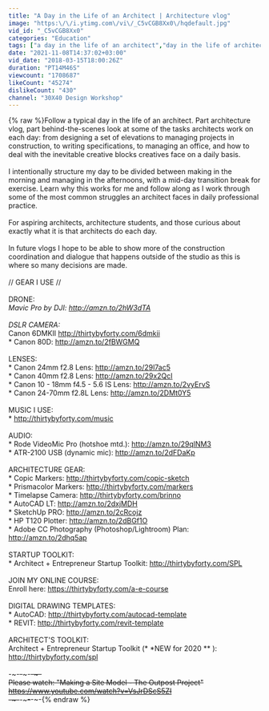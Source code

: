 ```yaml
---
title: "A Day in the Life of an Architect | Architecture vlog"
image: "https:\/\/i.ytimg.com\/vi\/_C5vCGB8Xx0\/hqdefault.jpg"
vid_id: "_C5vCGB8Xx0"
categories: "Education"
tags: ["a day in the life of an architect","day in the life of architect","day in the life architect"]
date: "2021-11-08T14:37:02+03:00"
vid_date: "2018-03-15T18:00:26Z"
duration: "PT14M46S"
viewcount: "1708687"
likeCount: "45274"
dislikeCount: "430"
channel: "30X40 Design Workshop"
---
```

{% raw %}Follow a typical day in the life of an architect. Part architecture vlog, part behind-the-scenes look at some of the tasks architects work on each day: from designing a set of elevations to managing projects in construction, to writing specifications, to managing an office, and how to deal with the inevitable creative blocks creatives face on a daily basis.<br /><br />I intentionally structure my day to be divided between making in the morning and managing in the afternoons, with a mid-day transition break for exercise. Learn why this works for me and follow along as I work through some of the most common struggles an architect faces in daily professional practice.<br /><br />For aspiring architects, architecture students, and those curious about exactly what it is that architects do each day.<br /><br />In future vlogs I hope to be able to show more of the construction coordination and dialogue that happens outside of the studio as this is where so many decisions are made.<br /><br />// GEAR I USE //<br /><br />DRONE: <br />*Mavic Pro by DJI: <a rel="nofollow" target="blank" href="http://amzn.to/2hW3dTA">http://amzn.to/2hW3dTA</a><br /><br />DSLR CAMERA:<br />* Canon 6DMKII <a rel="nofollow" target="blank" href="http://thirtybyforty.com/6dmkii">http://thirtybyforty.com/6dmkii</a><br />* Canon 80D: <a rel="nofollow" target="blank" href="http://amzn.to/2fBWGMQ">http://amzn.to/2fBWGMQ</a><br /><br />LENSES: <br />* Canon 24mm f2.8 Lens: <a rel="nofollow" target="blank" href="http://amzn.to/29l7ac5">http://amzn.to/29l7ac5</a> <br />* Canon 40mm f2.8 Lens: <a rel="nofollow" target="blank" href="http://amzn.to/29x2QcI">http://amzn.to/29x2QcI</a> <br />* Canon 10 - 18mm f4.5 - 5.6 IS Lens: <a rel="nofollow" target="blank" href="http://amzn.to/2vyErvS">http://amzn.to/2vyErvS</a><br />* Canon 24-70mm f2.8L Lens: <a rel="nofollow" target="blank" href="http://amzn.to/2DMt0Y5">http://amzn.to/2DMt0Y5</a><br /><br />MUSIC I USE: <br />* <a rel="nofollow" target="blank" href="http://thirtybyforty.com/music">http://thirtybyforty.com/music</a><br /><br />AUDIO:<br />* Rode VideoMic Pro (hotshoe mtd.): <a rel="nofollow" target="blank" href="http://amzn.to/29qlNM3">http://amzn.to/29qlNM3</a> <br />* ATR-2100 USB (dynamic mic): <a rel="nofollow" target="blank" href="http://amzn.to/2dFDaKp">http://amzn.to/2dFDaKp</a> <br /><br />ARCHITECTURE GEAR:<br />* Copic Markers: <a rel="nofollow" target="blank" href="http://thirtybyforty.com/copic-sketch">http://thirtybyforty.com/copic-sketch</a><br />* Prismacolor Markers: <a rel="nofollow" target="blank" href="http://thirtybyforty.com/markers">http://thirtybyforty.com/markers</a><br />* Timelapse Camera: <a rel="nofollow" target="blank" href="http://thirtybyforty.com/brinno">http://thirtybyforty.com/brinno</a> <br />* AutoCAD LT: <a rel="nofollow" target="blank" href="http://amzn.to/2dxjMDH">http://amzn.to/2dxjMDH</a> <br />* SketchUp PRO: <a rel="nofollow" target="blank" href="http://amzn.to/2cRcojz">http://amzn.to/2cRcojz</a><br />* HP T120 Plotter: <a rel="nofollow" target="blank" href="http://amzn.to/2dBGf1O">http://amzn.to/2dBGf1O</a> <br />* Adobe CC Photography (Photoshop/Lightroom) Plan: <a rel="nofollow" target="blank" href="http://amzn.to/2dhq5ap">http://amzn.to/2dhq5ap</a><br /><br />STARTUP TOOLKIT:<br />* Architect + Entrepreneur Startup Toolkit: <a rel="nofollow" target="blank" href="http://thirtybyforty.com/SPL">http://thirtybyforty.com/SPL</a><br /><br />JOIN MY ONLINE COURSE:<br />Enroll here: <a rel="nofollow" target="blank" href="https://thirtybyforty.com/a-e-course">https://thirtybyforty.com/a-e-course</a><br /><br />DIGITAL DRAWING TEMPLATES:<br />* AutoCAD: <a rel="nofollow" target="blank" href="http://thirtybyforty.com/autocad-template">http://thirtybyforty.com/autocad-template</a><br />* REVIT: <a rel="nofollow" target="blank" href="http://thirtybyforty.com/revit-template">http://thirtybyforty.com/revit-template</a><br /><br />ARCHITECT'S TOOLKIT:<br />Architect + Entrepreneur Startup Toolkit (* *NEW for 2020 ** ): <a rel="nofollow" target="blank" href="http://thirtybyforty.com/spl">http://thirtybyforty.com/spl</a><br /><br />-~-~~-~~~-~~-~-<br />Please watch: &quot;Making a Site Model - The Outpost Project&quot; <br /><a rel="nofollow" target="blank" href="https://www.youtube.com/watch?v=VsJrDScS5ZI">https://www.youtube.com/watch?v=VsJrDScS5ZI</a><br />-~-~~-~~~-~~-~-{% endraw %}
